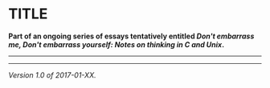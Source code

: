 TITLE
=====

**Part of an ongoing series of essays tentatively entitled _Don't embarrass
me, Don't embarrass yourself: Notes on thinking in C and Unix_.**

---

---

*Version 1.0 of 2017-01-XX.*
